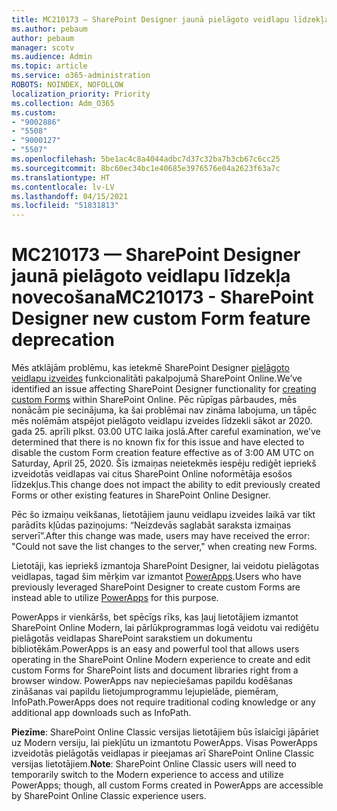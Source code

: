 ```yaml
---
title: MC210173 — SharePoint Designer jaunā pielāgoto veidlapu līdzekļa novecošana
ms.author: pebaum
author: pebaum
manager: scotv
ms.audience: Admin
ms.topic: article
ms.service: o365-administration
ROBOTS: NOINDEX, NOFOLLOW
localization_priority: Priority
ms.collection: Adm_O365
ms.custom:
- "9002886"
- "5508"
- "9000127"
- "5507"
ms.openlocfilehash: 5be1ac4c8a4044adbc7d37c32ba7b3cb67c6cc25
ms.sourcegitcommit: 8bc60ec34bc1e40685e3976576e04a2623f63a7c
ms.translationtype: HT
ms.contentlocale: lv-LV
ms.lasthandoff: 04/15/2021
ms.locfileid: "51831813"
---
```

# <a name="mc210173---sharepoint-designer-new-custom-form-feature-deprecation"></a><span data-ttu-id="d2e48-102">MC210173 — SharePoint Designer jaunā pielāgoto veidlapu līdzekļa novecošana</span><span class="sxs-lookup"><span data-stu-id="d2e48-102">MC210173 - SharePoint Designer new custom Form feature deprecation</span></span>

<span data-ttu-id="d2e48-103">Mēs atklājām problēmu, kas ietekmē SharePoint Designer [pielāgoto veidlapu izveides](https://support.microsoft.com/en-us/office/create-a-custom-list-form-using-sharepoint-designer-917d8fdb-ee00-4441-adb3-a94612d1d105?ui=en-us&rs=en-us&ad=us#bm2) funkcionalitāti pakalpojumā SharePoint Online.</span><span class="sxs-lookup"><span data-stu-id="d2e48-103">We’ve identified an issue affecting SharePoint Designer functionality for [creating custom Forms](https://support.microsoft.com/en-us/office/create-a-custom-list-form-using-sharepoint-designer-917d8fdb-ee00-4441-adb3-a94612d1d105?ui=en-us&rs=en-us&ad=us#bm2) within SharePoint Online.</span></span> <span data-ttu-id="d2e48-104">Pēc rūpīgas pārbaudes, mēs nonācām pie secinājuma, ka šai problēmai nav zināma labojuma, un tāpēc mēs nolēmām atspējot pielāgoto veidlapu izveides līdzekli sākot ar 2020. gada 25. aprīli plkst. 03.00 UTC laika joslā.</span><span class="sxs-lookup"><span data-stu-id="d2e48-104">After careful examination, we’ve determined that there is no known fix for this issue and have elected to disable the custom Form creation feature effective as of 3:00 AM UTC on Saturday, April 25, 2020.</span></span> <span data-ttu-id="d2e48-105">Šīs izmaiņas neietekmēs iespēju rediģēt iepriekš izveidotās veidlapas vai citus SharePoint Online noformētāja esošos līdzekļus.</span><span class="sxs-lookup"><span data-stu-id="d2e48-105">This change does not impact the ability to edit previously created Forms or other existing features in SharePoint Online Designer.</span></span>

<span data-ttu-id="d2e48-106">Pēc šo izmaiņu veikšanas, lietotājiem jaunu veidlapu izveides laikā var tikt parādīts kļūdas paziņojums: “Neizdevās saglabāt saraksta izmaiņas serverī”.</span><span class="sxs-lookup"><span data-stu-id="d2e48-106">After this change was made, users may have received the error: "Could not save the list changes to the server," when creating new Forms.</span></span>

<span data-ttu-id="d2e48-107">Lietotāji, kas iepriekš izmantoja SharePoint Designer, lai veidotu pielāgotas veidlapas, tagad šim mērķim var izmantot [PowerApps](https://docs.microsoft.com/powerapps/maker/canvas-apps/customize-list-form).</span><span class="sxs-lookup"><span data-stu-id="d2e48-107">Users who have previously leveraged SharePoint Designer to create custom Forms are instead able to utilize [PowerApps](https://docs.microsoft.com/powerapps/maker/canvas-apps/customize-list-form) for this purpose.</span></span>

<span data-ttu-id="d2e48-108">PowerApps ir vienkāršs, bet spēcīgs rīks, kas ļauj lietotājiem izmantot SharePoint Online Modern, lai pārlūkprogrammas logā veidotu vai rediģētu pielāgotās veidlapas SharePoint sarakstiem un dokumentu bibliotēkām.</span><span class="sxs-lookup"><span data-stu-id="d2e48-108">PowerApps is an easy and powerful tool that allows users operating in the SharePoint Online Modern experience to create and edit custom Forms for SharePoint lists and document libraries right from a browser window.</span></span> <span data-ttu-id="d2e48-109">PowerApps nav nepieciešamas papildu kodēšanas zināšanas vai papildu lietojumprogrammu lejupielāde, piemēram, InfoPath.</span><span class="sxs-lookup"><span data-stu-id="d2e48-109">PowerApps does not require traditional coding knowledge or any additional app downloads such as InfoPath.</span></span>

<span data-ttu-id="d2e48-110">**Piezīme**: SharePoint Online Classic versijas lietotājiem būs īslaicīgi jāpāriet uz Modern versiju, lai piekļūtu un izmantotu PowerApps. Visas PowerApps izveidotās pielāgotās veidlapas ir pieejamas arī SharePoint Online Classic versijas lietotājiem.</span><span class="sxs-lookup"><span data-stu-id="d2e48-110">**Note**: SharePoint Online Classic users will need to temporarily switch to the Modern experience to access and utilize PowerApps; though, all custom Forms created in PowerApps are accessible by SharePoint Online Classic experience users.</span></span>
